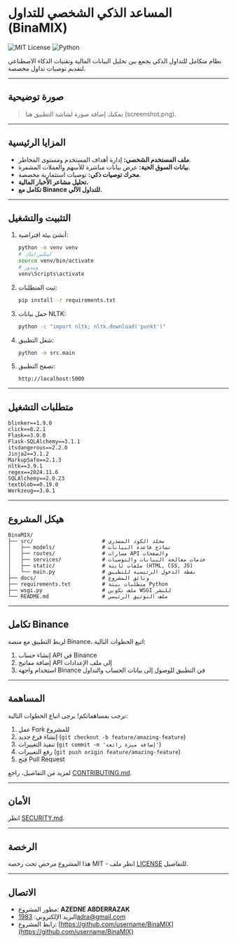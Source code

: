 # المساعد الذكي الشخصي للتداول (BinaMIX)

![MIT License](https://img.shields.io/badge/License-MIT-blue.svg)
![Python](https://img.shields.io/badge/language-Python-blue)

نظام متكامل للتداول الذكي يجمع بين تحليل البيانات المالية وتقنيات الذكاء الاصطناعي لتقديم توصيات تداول مخصصة.

---

## صورة توضيحية
> يمكنك إضافة صورة لشاشة التطبيق هنا (screenshot.png).

---

## المزايا الرئيسية
- **ملف المستخدم الشخصي:** إدارة أهداف المستخدم ومستوى المخاطر.
- **بيانات السوق الحية:** عرض بيانات مباشرة للأسهم والعملات المشفرة.
- **محرك توصيات ذكي:** توصيات استثمارية مخصصة.
- **تحليل مشاعر الأخبار المالية.**
- **تكامل مع Binance للتداول الآلي.**

---

## التثبيت والتشغيل

1. أنشئ بيئة افتراضية:
    ```bash
    python -m venv venv
    # لينكس/ماك
    source venv/bin/activate
    # ويندوز
    venv\Scripts\activate
    ```
2. ثبت المتطلبات:
    ```bash
    pip install -r requirements.txt
    ```
3. حمل بيانات NLTK:
    ```bash
    python -c "import nltk; nltk.download('punkt')"
    ```
4. شغل التطبيق:
    ```bash
    python -m src.main
    ```
5. تصفح التطبيق:
    ```
    http://localhost:5000
    ```

---

## متطلبات التشغيل

```
blinker==1.9.0
click==8.2.1
Flask==3.0.0
Flask-SQLAlchemy==3.1.1
itsdangerous==2.2.0
Jinja2==3.1.2
MarkupSafe==2.1.3
nltk==3.9.1
regex==2024.11.6
SQLAlchemy==2.0.23
textblob==0.19.0
Werkzeug==3.0.1
```

---

## هيكل المشروع

```
BinaMIX/
├── src/                      # مجلد الكود المصدري
│   ├── models/               # نماذج قاعدة البيانات
│   ├── routes/               # مسارات API والصفحات
│   ├── services/             # خدمات معالجة البيانات والتوصيات
│   ├── static/               # ملفات ثابتة (HTML, CSS, JS)
│   └── main.py               # نقطة الدخول الرئيسية للتطبيق
├── docs/                     # وثائق المشروع
├── requirements.txt          # متطلبات بيئة Python
├── wsgi.py                   # ملف تكوين WSGI للنشر
└── README.md                 # ملف التوثيق الرئيسي
```

---

## تكامل Binance

لربط التطبيق مع منصة Binance، اتبع الخطوات التالية:
1. إنشاء حساب API في Binance
2. إضافة مفاتيح API إلى ملف الإعدادات
3. استخدام واجهة Binance في التطبيق للوصول إلى بيانات الحساب والتداول

---

## المساهمة

نرحب بمساهماتكم! يرجى اتباع الخطوات التالية:

1. عمل Fork للمشروع
2. إنشاء فرع جديد (`git checkout -b feature/amazing-feature`)
3. تنفيذ التغييرات (`git commit -m 'إضافة ميزة رائعة'`)
4. رفع التغييرات (`git push origin feature/amazing-feature`)
5. فتح Pull Request

لمزيد من التفاصيل، راجع [CONTRIBUTING.md](CONTRIBUTING.md).

---

## الأمان

انظر [SECURITY.md](SECURITY.md).

---

## الرخصة

هذا المشروع مرخص تحت رخصة MIT - انظر ملف [LICENSE](LICENSE) للتفاصيل.

---

## الاتصال

- مطور المشروع: **AZEDNE ABDERRAZAK**
- البريد الإلكتروني: [1983adra@gmail.com](mailto:1983adra@gmail.com)
- رابط المشروع: [https://github.com/username/BinaMIX](https://github.com/username/BinaMIX)
